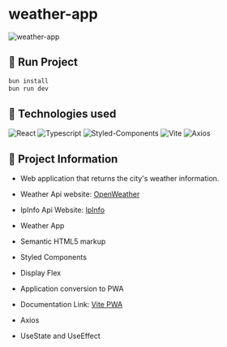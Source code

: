 # weather-app

![weather-app](https://user-images.githubusercontent.com/91050670/184713148-80e96c8c-ec2f-46b7-99d5-41b6c4778462.png)

## :rocket: Run Project

```bash
bun install
bun run dev
```

## :wrench: Technologies used

![React](https://img.shields.io/badge/react-%2320232a.svg?style=for-the-badge&logo=react&logoColor=%2361DAFB)
![Typescript](https://img.shields.io/badge/TypeScript-007ACC?style=for-the-badge&logo=typescript&logoColor=white)
![Styled-Components](https://img.shields.io/badge/styled--components-DB7093?style=for-the-badge&logo=styled-components&logoColor=white)
![Vite](https://img.shields.io/badge/vite-%23646CFF.svg?style=for-the-badge&logo=vite&logoColor=white)
![Axios](https://img.shields.io/badge/axios-671ddf?&style=for-the-badge&logo=axios&logoColor=white)

## :book: Project Information
- Web application that returns the city's weather information.
  
- Weather Api website: [OpenWeather](https://openweathermap.org/)
  
- IpInfo Api Website: [IpInfo](https://ipinfo.io/developers)

- Weather App 

- Semantic HTML5 markup

- Styled Components

- Display Flex

- Application conversion to PWA

- <p>Documentation Link: <a href="https://vite-pwa-org.netlify.app">Vite PWA</a></p>

- Axios

- UseState and UseEffect

